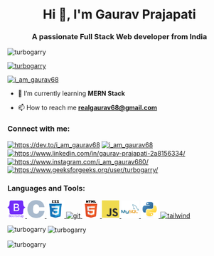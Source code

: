 <h1 align="center">Hi 👋, I'm Gaurav Prajapati</h1>
<h3 align="center">A passionate Full Stack Web developer from India</h3>
<!-- [![trophy](https://github-profile-trophy.vercel.app/?username=TurboGarry)](https://github.com/ryo-ma/github-profile-trophy) -->

<p align="left"> <img src="https://komarev.com/ghpvc/?username=turbogarry&label=Profile%20views&color=0e75b6&style=flat" alt="turbogarry" /> </p>

<p align="left"> <a href="https://github.com/ryo-ma/github-profile-trophy"><img src="https://github-profile-trophy.vercel.app/?username=turbogarry" alt="turbogarry" /></a> </p>

<p align="left"> <a href="https://twitter.com/i_am_gaurav68" target="blank"><img src="https://img.shields.io/twitter/follow/i_am_gaurav68?logo=twitter&style=for-the-badge" alt="i_am_gaurav68" /></a> </p>

- 🌱 I’m currently learning **MERN Stack**

- 📫 How to reach me **realgaurav68@gmail.com**

<h3 align="left">Connect with me:</h3>
<p align="left">
<a href="https://dev.to/https://dev.to/i_am_gaurav68" target="blank"><img align="center" src="https://raw.githubusercontent.com/rahuldkjain/github-profile-readme-generator/master/src/images/icons/Social/devto.svg" alt="https://dev.to/i_am_gaurav68" height="30" width="40" /></a>
<a href="https://twitter.com/i_am_gaurav68" target="blank"><img align="center" src="https://raw.githubusercontent.com/rahuldkjain/github-profile-readme-generator/master/src/images/icons/Social/twitter.svg" alt="i_am_gaurav68" height="30" width="40" /></a>
<a href="https://linkedin.com/in/https://www.linkedin.com/in/gaurav-prajapati-2a8156334/" target="blank"><img align="center" src="https://raw.githubusercontent.com/rahuldkjain/github-profile-readme-generator/master/src/images/icons/Social/linked-in-alt.svg" alt="https://www.linkedin.com/in/gaurav-prajapati-2a8156334/" height="30" width="40" /></a>
<a href="https://instagram.com/https://www.instagram.com/i_am_gaurav680/" target="blank"><img align="center" src="https://raw.githubusercontent.com/rahuldkjain/github-profile-readme-generator/master/src/images/icons/Social/instagram.svg" alt="https://www.instagram.com/i_am_gaurav680/" height="30" width="40" /></a>
<a href="https://auth.geeksforgeeks.org/user/https://www.geeksforgeeks.org/user/turbogarry/" target="blank"><img align="center" src="https://raw.githubusercontent.com/rahuldkjain/github-profile-readme-generator/master/src/images/icons/Social/geeks-for-geeks.svg" alt="https://www.geeksforgeeks.org/user/turbogarry/" height="30" width="40" /></a>
</p>

<h3 align="left">Languages and Tools:</h3>
<p align="left"> <a href="https://getbootstrap.com" target="_blank" rel="noreferrer"> <img src="https://raw.githubusercontent.com/devicons/devicon/master/icons/bootstrap/bootstrap-plain-wordmark.svg" alt="bootstrap" width="40" height="40"/> </a> <a href="https://www.cprogramming.com/" target="_blank" rel="noreferrer"> <img src="https://raw.githubusercontent.com/devicons/devicon/master/icons/c/c-original.svg" alt="c" width="40" height="40"/> </a> <a href="https://www.w3schools.com/css/" target="_blank" rel="noreferrer"> <img src="https://raw.githubusercontent.com/devicons/devicon/master/icons/css3/css3-original-wordmark.svg" alt="css3" width="40" height="40"/> </a> <a href="https://git-scm.com/" target="_blank" rel="noreferrer"> <img src="https://www.vectorlogo.zone/logos/git-scm/git-scm-icon.svg" alt="git" width="40" height="40"/> </a> <a href="https://www.w3.org/html/" target="_blank" rel="noreferrer"> <img src="https://raw.githubusercontent.com/devicons/devicon/master/icons/html5/html5-original-wordmark.svg" alt="html5" width="40" height="40"/> </a> <a href="https://developer.mozilla.org/en-US/docs/Web/JavaScript" target="_blank" rel="noreferrer"> <img src="https://raw.githubusercontent.com/devicons/devicon/master/icons/javascript/javascript-original.svg" alt="javascript" width="40" height="40"/> </a> <a href="https://www.mysql.com/" target="_blank" rel="noreferrer"> <img src="https://raw.githubusercontent.com/devicons/devicon/master/icons/mysql/mysql-original-wordmark.svg" alt="mysql" width="40" height="40"/> </a> <a href="https://www.python.org" target="_blank" rel="noreferrer"> <img src="https://raw.githubusercontent.com/devicons/devicon/master/icons/python/python-original.svg" alt="python" width="40" height="40"/> </a> <a href="https://tailwindcss.com/" target="_blank" rel="noreferrer"> <img src="https://www.vectorlogo.zone/logos/tailwindcss/tailwindcss-icon.svg" alt="tailwind" width="40" height="40"/> </a> </p>

<p><img align="left" src="https://github-readme-stats.vercel.app/api/top-langs?username=turbogarry&show_icons=true&locale=en&layout=compact" alt="turbogarry" /></p>

<p>&nbsp;<img align="center" src="https://github-readme-stats.vercel.app/api?username=turbogarry&show_icons=true&locale=en" alt="turbogarry" /></p>

<p><img align="center" src="https://github-readme-streak-stats.herokuapp.com/?user=turbogarry&" alt="turbogarry" /></p>

